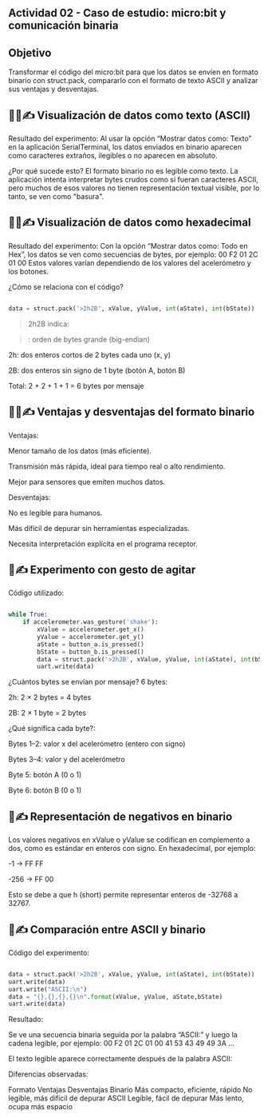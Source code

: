 ## Actividad 02 - Caso de estudio: micro:bit y comunicación binaria
##  Objetivo
Transformar el código del micro:bit para que los datos se envíen en formato binario con struct.pack, compararlo con el formato de texto ASCII y analizar sus ventajas y desventajas.

##  🧐🧪✍️ Visualización de datos como texto (ASCII)
Resultado del experimento:
Al usar la opción “Mostrar datos como: Texto” en la aplicación SerialTerminal, los datos enviados en binario aparecen como caracteres extraños, ilegibles o no aparecen en absoluto.

¿Por qué sucede esto?
El formato binario no es legible como texto. La aplicación intenta interpretar bytes crudos como si fueran caracteres ASCII, pero muchos de esos valores no tienen representación textual visible, por lo tanto, se ven como "basura".

##  🧐🧪✍️ Visualización de datos como hexadecimal
Resultado del experimento:
Con la opción “Mostrar datos como: Todo en Hex”, los datos se ven como secuencias de bytes, por ejemplo:
00 F2 01 2C 01 00
Estos valores varían dependiendo de los valores del acelerómetro y los botones.

¿Cómo se relaciona con el código?

```python

data = struct.pack('>2h2B', xValue, yValue, int(aState), int(bState))
```
>2h2B indica:

>: orden de bytes grande (big-endian)

2h: dos enteros cortos de 2 bytes cada uno (x, y)

2B: dos enteros sin signo de 1 byte (botón A, botón B)

Total: 2 + 2 + 1 + 1 = 6 bytes por mensaje

##  🧐🧪✍️ Ventajas y desventajas del formato binario
Ventajas:

Menor tamaño de los datos (más eficiente).

Transmisión más rápida, ideal para tiempo real o alto rendimiento.

Mejor para sensores que emiten muchos datos.

Desventajas:

No es legible para humanos.

Más difícil de depurar sin herramientas especializadas.

Necesita interpretación explícita en el programa receptor.

## 🧪✍️ Experimento con gesto de agitar
Código utilizado:

```python

while True:
    if accelerometer.was_gesture('shake'):
        xValue = accelerometer.get_x()
        yValue = accelerometer.get_y()
        aState = button_a.is_pressed()
        bState = button_b.is_pressed()
        data = struct.pack('>2h2B', xValue, yValue, int(aState), int(bState))
        uart.write(data)
```
¿Cuántos bytes se envían por mensaje?
6 bytes:

2h: 2 × 2 bytes = 4 bytes

2B: 2 × 1 byte = 2 bytes

¿Qué significa cada byte?:

Bytes 1–2: valor x del acelerómetro (entero con signo)

Bytes 3–4: valor y del acelerómetro

Byte 5: botón A (0 o 1)

Byte 6: botón B (0 o 1)

##  🧐✍️ Representación de negativos en binario
Los valores negativos en xValue o yValue se codifican en complemento a dos, como es estándar en enteros con signo. En hexadecimal, por ejemplo:

-1 → FF FF

-256 → FF 00

Esto se debe a que h (short) permite representar enteros de -32768 a 32767.

##  🧪✍️ Comparación entre ASCII y binario
Código del experimento:

```python

data = struct.pack('>2h2B', xValue, yValue, int(aState), int(bState))
uart.write(data)
uart.write("ASCII:\n")
data = "{},{},{},{}\n".format(xValue, yValue, aState,bState)
uart.write(data)
```
Resultado:

Se ve una secuencia binaria seguida por la palabra “ASCII:” y luego la cadena legible, por ejemplo:
00 F2 01 2C 01 00 41 53 43 49 49 3A ...

El texto legible aparece correctamente después de la palabra ASCII:

Diferencias observadas:

Formato	Ventajas	Desventajas
Binario	Más compacto, eficiente, rápido	No legible, más difícil de depurar
ASCII	Legible, fácil de depurar	Más lento, ocupa más espacio

